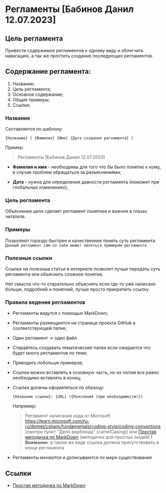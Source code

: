 # Регламенты [Бабинов Данил 12.07.2023] 
## Цель регламента
Привести содержимое регламентов к одному виду и облегчить навигацию, а так же простить создание последующих регламентов.

## Содержание регламента:
1. Название;
2. Цель регламента;
3. Основное содержание;
4. Общие примеры;
5. Ссылки;
### Название
Составляется по шаблону:

``{Название} [ {Фамилия} {Имя} {Дата создания регламента} ]``


Пример:
> Регламенты [Бабинов Данил 12.07.2023]

- **Фамилия и имя** - необходимы для того что бы было понятно к кому, в случае проблем обращаться за разъяснениями;

- **Дата** - нужна для определения давности регламента (поможет при глобальных изменениях);

### Цель регламента
Объяснение цели сделает регламент понятнее и важнее в глазах читателя.

### Примеры
Позволяют гораздо быстрее и качественнее понять суть регламента
`Данный регламент сам по себе может являться примером регламента`

### Полезные ссылки
Ссылки на полезные статьи в интернете позволят лучше передать суть регламента или объяснить сложное понятие.

Нет смысла что-то старательно объяснять если где-то уже написано больше, подробней и понятней, лучше просто прикрепить ссылку.

### Правила ведения регламентов
- Регламенты ведутся с помощью MarkDown;
- Регламенты размещаются на странице проекта GitHub в соответствующей папке;
- Один регламент -> один файл
- Старайтесь создавать тематические папки если ожидается что будет много регламентов по теме;
- Приводить побольше примеров;
- Ссылки можно вставлять в основную часть, но их потом все равно необходимо вставлять в конец;
- Ссылки должны оформляться по образцу:
  
  ``{Название ссылки}: {URL} ({Пояснения (при необходимости)})``
  
  Например:
  
  > Регламент написания кода от Microsoft: https://learn.microsoft.com/ru-ru/dotnet/csharp/fundamentals/coding-style/coding-conventions (смотри пункт "Дело верблюда" (camelCasing))
  или
  > [Простая методичка по MarkDown](https://gist.github.com/Jekins/2bf2d0638163f1294637) (методичка для простых людей)
  **! Внимание**:  в таком же виде ссылка должна присутствовать в конце регламента
- Регламенты меняются и дописываются по мере существования
## Ссылки
- [Простая методичка по MarkDown](https://gist.github.com/Jekins/2bf2d0638163f1294637)

